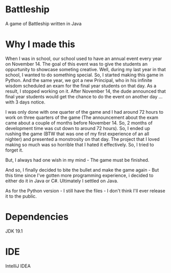 # Battleship
A game of Battleship written in Java

# Why I made this
When I was in school, our school used to have an annual event every year on November 14. The goal of this event was to give the students an oppurtunity to showcase someting creative. Well, during my last year in that school, I wanted to do something special. So, I started making this game in Python. And the same year, we got a new Principal, who in his infinite wisdom scheduled an exam for the final year students on that day. As a result, I stopped working on it. After November 14, the dude announced that final year students would get the chance to do the event on another day ... with 3 days notice. 

I was only done with one quarter of the game and I had around 72 hours to work on three quarters of the game (The announcement about the exam came about a couple of months before November 14. So, 2 months of development time was cut down to around 72 hours). So, I ended up rushing the game (BTW that was one of my first experience of an all nighter) and presented a monstrosity on that day. The project that I loved making so much was so horrible that I hated it effectively. So, I tried to forget it.

But, I always had one wish in my mind - The game must be finished.

And so, I finally decided to bite the bullet and make the game again - But this time since I've gotten more programming experience, i decided to either do it in Java or C#. Ultimately I settled on Java.

As for the Python version - I still have the files - I don't think I'll ever release it to the public.

# Dependencies
JDK 19.1

# IDE
IntelliJ IDEA
